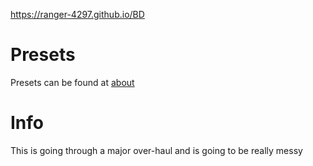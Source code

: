 https://ranger-4297.github.io/BD

# Presets
Presets can be found at [about](https://ranger-4297.github.io/BD/pages/about)


# Info
This is going through a major over-haul and is going to be really messy